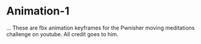 # Animation-1
...
These are fbx animation keyframes for the Pwnisher moving meditations challenge on youtube.
All credit goes to him.
